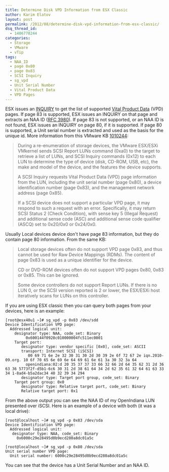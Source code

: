 ```yaml
---
title: Determine Disk VPD Information from ESX Classic
author: Karim Elatov
layout: post
permalink: /2012/08/determine-disk-vpd-information-from-esx-classic/
dsq_thread_id:
  - 1406778244
categories:
  - Storage
  - VMware
  - vTip
tags:
  - NAA_ID
  - page 0x80
  - page 0x83
  - SCSI Inquiry
  - sg_vpd
  - Unit Serial Number
  - Vital Product Data
  - VPD Pages
---
```

ESX issues an <a href="http://virtuallyhyper.com/wp-content/uploads/2014/01/spc3r23.pdf" onclick="javascript:_gaq.push(['_trackEvent','download','http://virtuallyhyper.com/wp-content/uploads/2014/01/spc3r23.pdf']);">INQUIRY</a> to get the list of supported <a href="http://en.wikipedia.org/wiki/Vital_Product_Data" onclick="javascript:_gaq.push(['_trackEvent','outbound-article','http://en.wikipedia.org/wiki/Vital_Product_Data']);">Vital Product Data</a> (VPD) pages. If page 83 is supported, ESX issues an INQUIRY on that page and extracts an NAA ID (<a href="http://tools.ietf.org/html/rfc3980#section-5.4" onclick="javascript:_gaq.push(['_trackEvent','outbound-article','http://tools.ietf.org/html/rfc3980#section-5.4']);">RFC 3980</a>). If page 83 is not supported, or an NAA ID is not found, ESX issues an INQUIRY on page 80, if it is supported. If page 80 is supported, a Unit serial number is extracted and used as the basis for the unique id. More information from this VMware KB <a href="http://kb.vmware.com/kb/1010244" onclick="javascript:_gaq.push(['_trackEvent','outbound-article','http://kb.vmware.com/kb/1010244']);">1010244</a>:

> During a re-enumeration of storage devices, the VMware ESX/ESXi VMkernel sends SCSI Report LUNs command (0xa0) to the target to retrieve a list of LUNs, and SCSI Inquiry commands (0x12) to each LUN to determine the type of device (disk, CD-ROM, USB, etc), the make and model of the device, and the features the device supports.
> 
> A SCSI Inquiry requests Vital Product Data (VPD) page information from the LUN, including the unit serial number (page 0x80), a device identification number (page 0x83), and the management network address (page 0x85).
> 
> If a SCSI device does not support a particular VPD page, it may respond to such a request with an error. Specifically, it may return SCSI Status 2 (Check Condition), with sense key 5 (Illegal Request) and additional sense code (ASC) and additional sense code qualifier (ASCQ) set to 0x20/0x0 or 0x24/0x0.

Usually Local devices device don't have page 83 information, but they do contain page 80 information. From the same KB:

> Local storage devices often do not support VPD page 0x83, and thus cannot be used for Raw Device Mappings (RDMs). The content of page 0x83 is used as a unique identifier for the device.
> 
> CD or DVD-ROM devices often do not support VPD pages 0x80, 0x83 or 0x85. This can be ignored.
> 
> Some device controllers do not support Report LUNs. If there is no LUN 0, or the SCSI version reported is 2 or lower, the ESX/ESXi host iteratively scans for LUNs on this controller.

If you are using ESX classic then you can query both pages from your devices, here is an example:

    [root@esx40u1 ~]# sg_vpd -p 0x83 /dev/sdd 
    Device Identification VPD page: 
      Addressed logical unit: 
        designator type: NAA, code_set: Binary 
             0x600144f0928c010000004fc511ec0001 
        Target port: 
           designator type: vendor specific [0x0], code_set: ASCII 
           transport: Internet SCSI (iSCSI) 
              00 69 71 6e 2e 32 30 31 30 2d 30 39 2e 6f 72 67 2e iqn.2010-09.org. 10 6f 70 65 6e 69 6e 64 69 61 6e 61 3a 30 32 3a 64 
             openindiana:02:d 20 35 37 37 33 66 32 66 2d 64 35 62 31 2d 36 63 36 5773f2f-d5b1-6c6 30 31 2d 38 61 64 34 2d 62 35 61 32 64 61 63 33 34 1-8ad4-b5a2dac34 40 32 39 34 294 
           designator type: Target port group, code_set: Binary 
        Target port group: 0x0 
           designator type: Relative target port, code_set: Binary 
           Relative target port: 0x1
    

From the above output you can see the NAA ID of my OpenIndiana LUN presented over iSCSI. Here is an example of a device with both (it was a local drive):

    [root@localhost ~]# sg_vpd -p 0x83 /dev/sda 
    Device Identification VPD page: 
      Addressed logical unit: 
       designator type: NAA, code_set: Binary 
         0x6000c29e28495d0b9ecd280a8dc01a5c 
    
    [root@localhost ~]# sg_vpd -p 0x80 /dev/sda 
    Unit serial number VPD page: 
      Unit serial number: 6000c29e28495d0b9ecd280a8dc01a5c
    

You can see that the device has a Unit Serial Number and an NAA ID.

